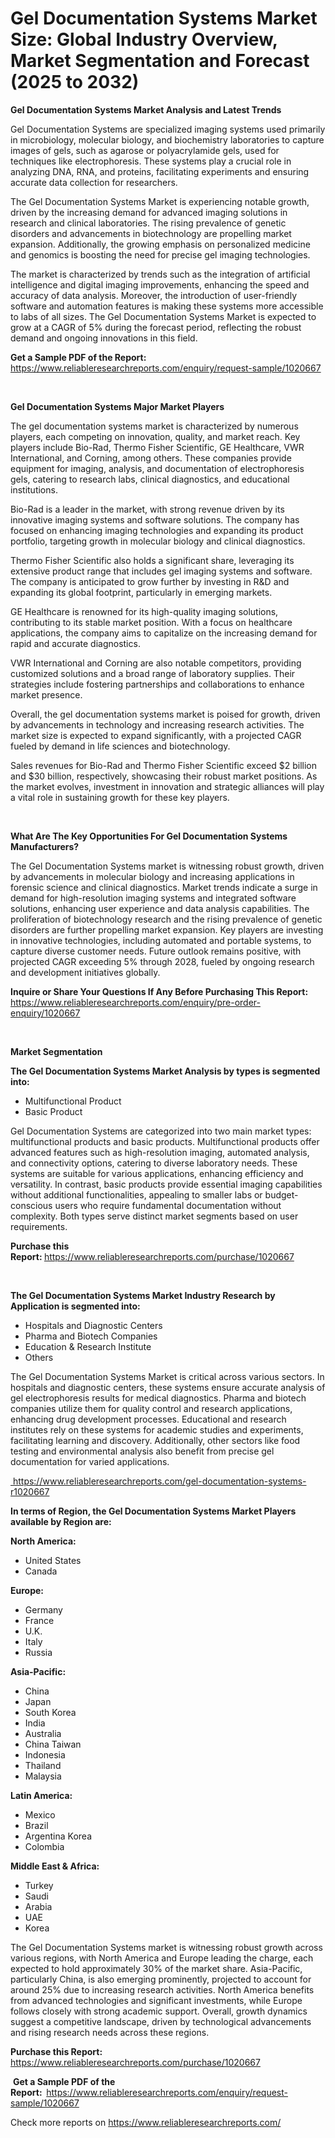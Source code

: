 <p><h1>Gel Documentation Systems Market Size: Global Industry Overview, Market Segmentation and Forecast (2025 to 2032)</h1></p><p><strong>Gel Documentation Systems Market Analysis and Latest Trends</strong></p>
<p><p>Gel Documentation Systems are specialized imaging systems used primarily in microbiology, molecular biology, and biochemistry laboratories to capture images of gels, such as agarose or polyacrylamide gels, used for techniques like electrophoresis. These systems play a crucial role in analyzing DNA, RNA, and proteins, facilitating experiments and ensuring accurate data collection for researchers.</p><p>The Gel Documentation Systems Market is experiencing notable growth, driven by the increasing demand for advanced imaging solutions in research and clinical laboratories. The rising prevalence of genetic disorders and advancements in biotechnology are propelling market expansion. Additionally, the growing emphasis on personalized medicine and genomics is boosting the need for precise gel imaging technologies. </p><p>The market is characterized by trends such as the integration of artificial intelligence and digital imaging improvements, enhancing the speed and accuracy of data analysis. Moreover, the introduction of user-friendly software and automation features is making these systems more accessible to labs of all sizes. The Gel Documentation Systems Market is expected to grow at a CAGR of 5% during the forecast period, reflecting the robust demand and ongoing innovations in this field.</p></p>
<p><strong>Get a Sample PDF of the Report:&nbsp;</strong> <a href="https://www.reliableresearchreports.com/enquiry/request-sample/1020667?utm_campaign=2756&utm_medium=2&utm_source=Github&utm_content=ia&utm_term=03032025&utm_id=gel-documentation-systems">https://www.reliableresearchreports.com/enquiry/request-sample/1020667</a></p>
<p>&nbsp;</p>
<p><strong>Gel Documentation Systems Major Market Players</strong></p>
<p><p>The gel documentation systems market is characterized by numerous players, each competing on innovation, quality, and market reach. Key players include Bio-Rad, Thermo Fisher Scientific, GE Healthcare, VWR International, and Corning, among others. These companies provide equipment for imaging, analysis, and documentation of electrophoresis gels, catering to research labs, clinical diagnostics, and educational institutions.</p><p>Bio-Rad is a leader in the market, with strong revenue driven by its innovative imaging systems and software solutions. The company has focused on enhancing imaging technologies and expanding its product portfolio, targeting growth in molecular biology and clinical diagnostics.</p><p>Thermo Fisher Scientific also holds a significant share, leveraging its extensive product range that includes gel imaging systems and software. The company is anticipated to grow further by investing in R&D and expanding its global footprint, particularly in emerging markets.</p><p>GE Healthcare is renowned for its high-quality imaging solutions, contributing to its stable market position. With a focus on healthcare applications, the company aims to capitalize on the increasing demand for rapid and accurate diagnostics.</p><p>VWR International and Corning are also notable competitors, providing customized solutions and a broad range of laboratory supplies. Their strategies include fostering partnerships and collaborations to enhance market presence.</p><p>Overall, the gel documentation systems market is poised for growth, driven by advancements in technology and increasing research activities. The market size is expected to expand significantly, with a projected CAGR fueled by demand in life sciences and biotechnology.</p><p>Sales revenues for Bio-Rad and Thermo Fisher Scientific exceed $2 billion and $30 billion, respectively, showcasing their robust market positions. As the market evolves, investment in innovation and strategic alliances will play a vital role in sustaining growth for these key players.</p></p>
<p>&nbsp;</p>
<p><strong>What Are The Key Opportunities For Gel Documentation Systems Manufacturers?</strong></p>
<p><p>The Gel Documentation Systems market is witnessing robust growth, driven by advancements in molecular biology and increasing applications in forensic science and clinical diagnostics. Market trends indicate a surge in demand for high-resolution imaging systems and integrated software solutions, enhancing user experience and data analysis capabilities. The proliferation of biotechnology research and the rising prevalence of genetic disorders are further propelling market expansion. Key players are investing in innovative technologies, including automated and portable systems, to capture diverse customer needs. Future outlook remains positive, with projected CAGR exceeding 5% through 2028, fueled by ongoing research and development initiatives globally.</p></p>
<p><strong>Inquire or Share Your Questions If Any Before Purchasing This Report:</strong> <a href="https://www.reliableresearchreports.com/enquiry/pre-order-enquiry/1020667?utm_campaign=2756&utm_medium=2&utm_source=Github&utm_content=ia&utm_term=03032025&utm_id=gel-documentation-systems">https://www.reliableresearchreports.com/enquiry/pre-order-enquiry/1020667</a></p>
<p>&nbsp;</p>
<p><strong>Market Segmentation</strong></p>
<p><strong>The Gel Documentation Systems Market Analysis by types is segmented into:</strong></p>
<p><ul><li>Multifunctional Product</li><li>Basic Product</li></ul></p>
<p><p>Gel Documentation Systems are categorized into two main market types: multifunctional products and basic products. Multifunctional products offer advanced features such as high-resolution imaging, automated analysis, and connectivity options, catering to diverse laboratory needs. These systems are suitable for various applications, enhancing efficiency and versatility. In contrast, basic products provide essential imaging capabilities without additional functionalities, appealing to smaller labs or budget-conscious users who require fundamental documentation without complexity. Both types serve distinct market segments based on user requirements.</p></p>
<p><strong>Purchase this Report:&nbsp;</strong><a href="https://www.reliableresearchreports.com/purchase/1020667?utm_campaign=2756&utm_medium=2&utm_source=Github&utm_content=ia&utm_term=03032025&utm_id=gel-documentation-systems">https://www.reliableresearchreports.com/purchase/1020667</a></p>
<p>&nbsp;</p>
<p><strong>The Gel Documentation Systems Market Industry Research by Application is segmented into:</strong></p>
<p><ul><li>Hospitals and Diagnostic Centers</li><li>Pharma and Biotech Companies</li><li>Education & Research Institute</li><li>Others</li></ul></p>
<p><p>The Gel Documentation Systems Market is critical across various sectors. In hospitals and diagnostic centers, these systems ensure accurate analysis of gel electrophoresis results for medical diagnostics. Pharma and biotech companies utilize them for quality control and research applications, enhancing drug development processes. Educational and research institutes rely on these systems for academic studies and experiments, facilitating learning and discovery. Additionally, other sectors like food testing and environmental analysis also benefit from precise gel documentation for varied applications.</p></p>
<p><a href="https://www.reliableresearchreports.com/gel-documentation-systems-r1020667?utm_campaign=2756&utm_medium=2&utm_source=Github&utm_content=ia&utm_term=03032025&utm_id=gel-documentation-systems">&nbsp;https://www.reliableresearchreports.com/gel-documentation-systems-r1020667</a></p>
<p><strong>In terms of Region, the Gel Documentation Systems Market Players available by Region are:</strong></p>
<p>
    <p> <strong> North America: </strong>
        <ul>
            <li>United States</li>
            <li>Canada</li>
        </ul>
        </p> 
    <p> <strong> Europe: </strong>
        <ul>
            <li>Germany</li>
            <li>France</li>
            <li>U.K.</li>
            <li>Italy</li>
            <li>Russia</li>
        </ul>
        </p> 
    <p> <strong> Asia-Pacific: </strong>
        <ul>
            <li>China</li>
            <li>Japan</li>
            <li>South Korea</li>
            <li>India</li>
            <li>Australia</li>
            <li>China Taiwan</li>
            <li>Indonesia</li>
            <li>Thailand</li>
            <li>Malaysia</li>
        </ul>
        </p> 
    <p> <strong> Latin America: </strong>
        <ul>
            <li>Mexico</li>
            <li>Brazil</li>
            <li>Argentina Korea</li>
            <li>Colombia</li>
        </ul>
        </p> 
    <p> <strong> Middle East & Africa: </strong>
        <ul>
            <li>Turkey</li>
            <li>Saudi</li>
            <li>Arabia</li>
            <li>UAE</li>
            <li>Korea</li>
        </ul>
    </p>
    </p>
<p><p>The Gel Documentation Systems market is witnessing robust growth across various regions, with North America and Europe leading the charge, each expected to hold approximately 30% of the market share. Asia-Pacific, particularly China, is also emerging prominently, projected to account for around 25% due to increasing research activities. North America benefits from advanced technologies and significant investments, while Europe follows closely with strong academic support. Overall, growth dynamics suggest a competitive landscape, driven by technological advancements and rising research needs across these regions.</p></p>
<p><strong>Purchase this Report: </strong><a href="https://www.reliableresearchreports.com/purchase/1020667?utm_campaign=2756&utm_medium=2&utm_source=Github&utm_content=ia&utm_term=03032025&utm_id=gel-documentation-systems">https://www.reliableresearchreports.com/purchase/1020667</a></p>
<p>&nbsp;<strong>Get a Sample PDF of the Report:&nbsp;&nbsp;</strong><a href="https://www.reliableresearchreports.com/enquiry/request-sample/1020667?utm_campaign=2756&utm_medium=2&utm_source=Github&utm_content=ia&utm_term=03032025&utm_id=gel-documentation-systems">https://www.reliableresearchreports.com/enquiry/request-sample/1020667</a></p>
<p><strong></strong></p>
<p>Check more reports on <a href="https://www.reliableresearchreports.com/?utm_campaign=2756&utm_medium=2&utm_source=Github&utm_content=ia&utm_term=03032025&utm_id=gel-documentation-systems">https://www.reliableresearchreports.com/</a></p>